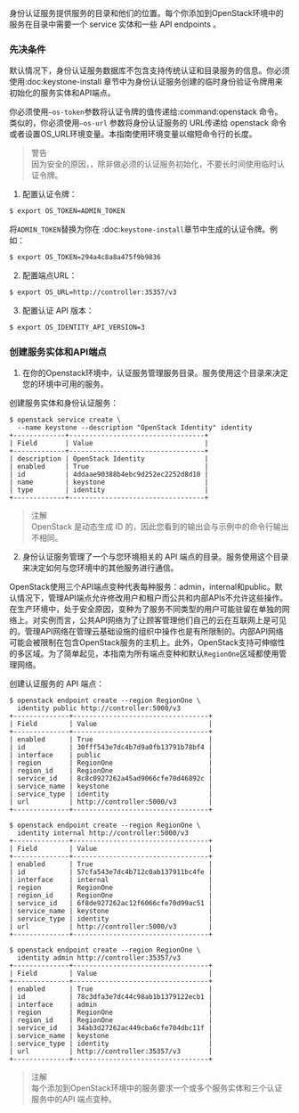 身份认证服务提供服务的目录和他们的位置。每个你添加到OpenStack环境中的服务在目录中需要一个 service 实体和一些 API endpoints 。

### 先决条件

默认情况下，身份认证服务数据库不包含支持传统认证和目录服务的信息。你必须使用:doc:keystone-install 章节中为身份认证服务创建的临时身份验证令牌用来初始化的服务实体和API端点。

你必须使用``–os-token``参数将认证令牌的值传递给:command:openstack 命令。类似的，你必须使用``–os-url`` 参数将身份认证服务的 URL传递给 openstack 命令或者设置OS_URL环境变量。本指南使用环境变量以缩短命令行的长度。

> 警告  
> 因为安全的原因，，除非做必须的认证服务初始化，不要长时间使用临时认证令牌。

1. 配置认证令牌：

```bash
$ export OS_TOKEN=ADMIN_TOKEN
```

将``ADMIN_TOKEN``替换为你在 :doc:`keystone-install`章节中生成的认证令牌。例如：

```bash
$ export OS_TOKEN=294a4c8a8a475f9b9836
```

2. 配置端点URL：

```bash
$ export OS_URL=http://controller:35357/v3
```

3. 配置认证 API 版本：

```bash
$ export OS_IDENTITY_API_VERSION=3
```

### 创建服务实体和API端点

1. 在你的Openstack环境中，认证服务管理服务目录。服务使用这个目录来决定您的环境中可用的服务。

创建服务实体和身份认证服务：

```
$ openstack service create \
  --name keystone --description "OpenStack Identity" identity
+-------------+----------------------------------+
| Field       | Value                            |
+-------------+----------------------------------+
| description | OpenStack Identity               |
| enabled     | True                             |
| id          | 4ddaae90388b4ebc9d252ec2252d8d10 |
| name        | keystone                         |
| type        | identity                         |
+-------------+----------------------------------+
```

> 注解  
> OpenStack 是动态生成 ID 的，因此您看到的输出会与示例中的命令行输出不相同。

2. 身份认证服务管理了一个与您环境相关的 API 端点的目录。服务使用这个目录来决定如何与您环境中的其他服务进行通信。

OpenStack使用三个API端点变种代表每种服务：admin，internal和public。默认情况下，管理API端点允许修改用户和租户而公共和内部APIs不允许这些操作。在生产环境中，处于安全原因，变种为了服务不同类型的用户可能驻留在单独的网络上。对实例而言，公共API网络为了让顾客管理他们自己的云在互联网上是可见的。管理API网络在管理云基础设施的组织中操作也是有所限制的。内部API网络可能会被限制在包含OpenStack服务的主机上。此外，OpenStack支持可伸缩性的多区域。为了简单起见，本指南为所有端点变种和默认``RegionOne``区域都使用管理网络。

创建认证服务的 API 端点：

```
$ openstack endpoint create --region RegionOne \
  identity public http://controller:5000/v3
+--------------+----------------------------------+
| Field        | Value                            |
+--------------+----------------------------------+
| enabled      | True                             |
| id           | 30fff543e7dc4b7d9a0fb13791b78bf4 |
| interface    | public                           |
| region       | RegionOne                        |
| region_id    | RegionOne                        |
| service_id   | 8c8c0927262a45ad9066cfe70d46892c |
| service_name | keystone                         |
| service_type | identity                         |
| url          | http://controller:5000/v3        |
+--------------+----------------------------------+

$ openstack endpoint create --region RegionOne \
  identity internal http://controller:5000/v3
+--------------+----------------------------------+
| Field        | Value                            |
+--------------+----------------------------------+
| enabled      | True                             |
| id           | 57cfa543e7dc4b712c0ab137911bc4fe |
| interface    | internal                         |
| region       | RegionOne                        |
| region_id    | RegionOne                        |
| service_id   | 6f8de927262ac12f6066cfe70d99ac51 |
| service_name | keystone                         |
| service_type | identity                         |
| url          | http://controller:5000/v3        |
+--------------+----------------------------------+

$ openstack endpoint create --region RegionOne \
  identity admin http://controller:35357/v3
+--------------+----------------------------------+
| Field        | Value                            |
+--------------+----------------------------------+
| enabled      | True                             |
| id           | 78c3dfa3e7dc44c98ab1b1379122ecb1 |
| interface    | admin                            |
| region       | RegionOne                        |
| region_id    | RegionOne                        |
| service_id   | 34ab3d27262ac449cba6cfe704dbc11f |
| service_name | keystone                         |
| service_type | identity                         |
| url          | http://controller:35357/v3       |
+--------------+----------------------------------+
```

> 注解  
>  每个添加到OpenStack环境中的服务要求一个或多个服务实体和三个认证服务中的API 端点变种。

